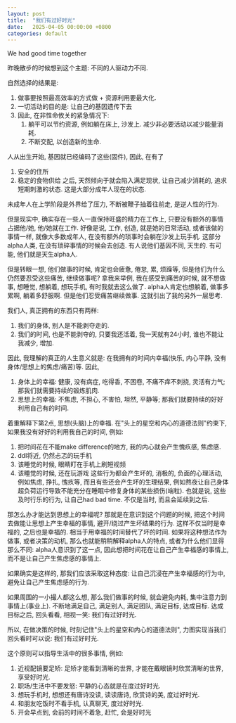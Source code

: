 ```yaml
---
layout: post
title:  "我们有过好时光"
date:   2025-04-05 00:00:00 +0800
categories: default
---
```


We had good time together

昨晚散步的时候想到这个主题: 不同的人驱动力不同.

自然选择的结果是:
1. 做事要按照最高效率的方式做 + 资源利用要最大化.
2. 一切活动的目的是: 让自己的基因遗传下去
3. 因此, 在非性命攸关的紧急情况下:
    1. 躺平可以节约资源, 例如躺在床上, 沙发上. 减少非必要活动以减少能量消耗.
    2. 不断交配, 以创造新的生命.

人从出生开始, 基因就已经编码了这些(固件), 因此, 在有了
1. 安全的住所
2. 稳定的食物供给
之后, 天然倾向于就会陷入满足现状, 让自己减少消耗的, 追求短期刺激的状态. 这是大部分成年人现在的状态.

未成年人在上学阶段是外界给了压力, 不断被鞭子抽着往前走, 是逆人性的行为.

但是现实中, 确实存在一些人一直保持旺盛的精力在工作上, 只要没有额外的事情占据他/她, 他/她就在工作. 好像是说, 工作, 创造, 就是她的日常活动, 或者该做的事情一样, 就像大多数成年人, 在没有额外的琐事时会躺在沙发上玩手机. 这部分alpha人类, 在没有琐碎事情的时候会去创造. 有人说他们基因不同, 天生的. 有可能, 他们就是天生alpha人.

但是转眼一想, 他们做事的时候, 肯定也会疲惫, 倦怠, 累, 烦躁等, 但是他们为什么仍然要忍受这些痛苦, 继续做事呢? 拿我来举例, 我在感受到痛苦的时候, 就不想做事, 想睡觉, 想躺着, 想玩手机, 有时我就去这么做了. alpha人肯定也想躺着, 做事多累啊, 躺着多舒服啊. 但是他们忍受痛苦继续做事. 这就引出了我的另外一层思考.

我们人, 真正拥有的东西只有两样:
1. 我们的身体, 别人是不能剥夺走的.
2. 我们的时间, 也是不能剥夺的, 只要我还活着, 我一天就有24小时, 谁也不能让我减少, 增加.

因此, 我理解的真正的人生意义就是: 在我拥有的时间内幸福(快乐, 内心平静, 没有身体/思想上的焦虑/痛苦)等. 因此,
1. 身体上的幸福: 健康, 没有病症, 吃得香, 不困卷, 不痛不痒不刺挠, 灵活有力气; 那我们就需要持续的锻炼肌肉.
2. 思想上的幸福: 不焦虑, 不担心, 不害怕, 坦然, 平静等; 那我们就要持续的好好利用自己有的时间.

着重解释下第2点, 思想(头脑)上的幸福. 在"头上的星空和内心的道德法则"约束下, 如果我没有好好的利用我自己的时间, 例如:
1. 把时间花在不能make difference的地方, 我的内心就会产生愧疚感, 焦虑感.
2. ddl将近, 仍然忐忑的玩手机
3. 该睡觉的时候, 眼睛盯在手机上刷短视频
4. 该睡觉的时候, 还在玩游戏
这些行为都会产生坏的, 消极的, 负面的心理活动, 例如焦虑, 挣扎, 愧疚等, 而且有些还会产生坏的生理结果, 例如熬夜让自己身体超负荷运行导致不能充分在睡眠中修复身体的某些损伤(端粒). 也就是说, 这些及时行乐的行为, 让自己had bad time. 不仅是当时, 而且会延续到之后.

那怎么办才能达到思想上的幸福呢? 那就是在意识到这个问题的时候, 把这个时间去做能让思想上产生幸福的事情, 避开/绕过产生坏结果的行为. 这样不仅当时是幸福的, 之后也是幸福的. 相当于用幸福的时间替代了坏的时间. 如果将这种想法作为做事, 或者决策的动机, 那么也就能稍稍解释alpha人的特点, 或者为什么他们显得那么不同: alpha人意识到了这一点, 因此想把时间花在让自己产生幸福感的事情上, 而不是让自己产生焦虑感的事情上.

如果确实是这样的, 那我们应该采取这种态度: 让自己沉浸在产生幸福感的行为中, 避免让自己产生焦虑感的行为.

如果周围的一小撮人都这么想, 那么我们做事的时候, 就会避免内耗, 集中注意力到事情上(事业上). 不断地满足自己, 满足别人, 满足团队, 满足目标, 达成目标. 达成目标之后, 回头看看, 相视一笑: 我们有过好时光.

所以, 在做决策的时候, 时刻记住"头上的星空和内心的道德法则", 力图实现当我们回头看时可以说: 我们有过好时光.

这个原则可以指导生活中的很多事情, 例如:
1. 近视配镜要足矫: 足矫才能看到清晰的世界, 才能在戴眼镜时欣赏清晰的世界, 享受好时光.
2. 职场/生活中不要发怒: 平静的心态就是在度过好时光.
3. 想玩手机时, 想想还有唐诗没读, 读读唐诗, 欣赏诗的美, 度过好时光.
4. 和朋友吃饭时不看手机, 认真聊天, 度过好时光.
5. 开会早点到, 会前的时间不着急, 赶忙, 会是好时光

